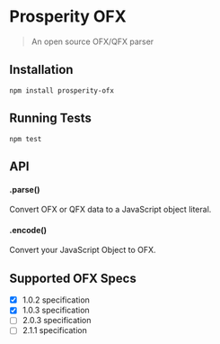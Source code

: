 # Prosperity OFX

> An open source OFX/QFX parser

## Installation

```
npm install prosperity-ofx
```

## Running Tests

```
npm test
```

## API

#### .parse()
Convert OFX or QFX data to a JavaScript object literal.

#### .encode()
Convert your JavaScript Object to OFX.

## Supported OFX Specs

- [x] 1.0.2 specification
- [x] 1.0.3 specification
- [ ] 2.0.3 specification
- [ ] 2.1.1 specification
